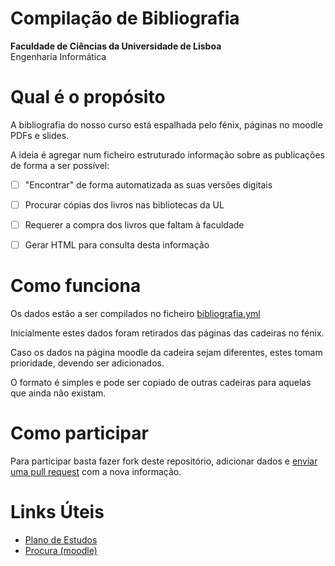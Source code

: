 # Compilação de Bibliografia

**Faculdade de Ciências da Universidade de Lisboa**  
Engenharia Informática

# Qual é o propósito

A bibliografia do nosso curso está espalhada pelo fénix, páginas no moodle
PDFs e slides.

A ideia é agregar num ficheiro estruturado informação sobre as publicações de
forma a ser possível:

- [ ] "Encontrar" de forma automatizada as suas versões digitais
- [ ] Procurar cópias dos livros nas bibliotecas da UL
- [ ] Requerer a compra dos livros que faltam à faculdade
- [ ] Gerar HTML para consulta desta informação


# Como funciona

Os dados estão a ser compilados no ficheiro [bibliografia.yml](/bibliografia.yml)

Inicialmente estes dados foram retirados das páginas das cadeiras no fénix.

Caso os dados na página moodle da cadeira sejam diferentes, estes tomam
prioridade, devendo ser adicionados.

O formato é simples e pode ser copiado de outras cadeiras para aquelas que ainda
não existam.

# Como participar

Para participar basta fazer fork deste repositório, adicionar dados e
[enviar uma pull request](https://help.github.com/articles/creating-a-pull-request-from-a-fork/)
com a nova informação.

# Links Úteis

- [Plano de Estudos](https://fenix.ciencias.ulisboa.pt/degrees/engenharia-informatica-564500436615278/curriculo)
- [Procura (moodle)](https://moodle.ciencias.ulisboa.pt/course/search.php)
